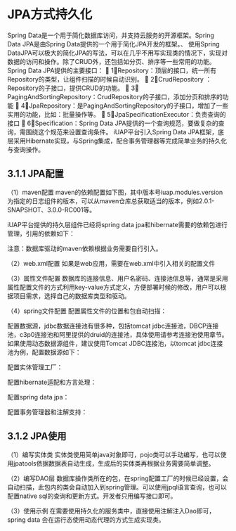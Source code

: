 # JPA方式持久化

Spring Data是一个用于简化数据库访问，并支持云服务的开源框架。Spring Data JPA是由Spring Data提供的一个用于简化JPA开发的框架。、
使用Spring DataJPA可以极大的简化JPA的写法，可以在几乎不用写实现类的情况下，实现对数据的访问和操作。除了CRUD外，还包括如分页、排序等一些常用的功能。
Spring Data JPA提供的主要接口：
	1：Repository：顶层的接口，统一所有Repository的类型，让组件扫描的时候自动识别。
	2：CrudRepository ：Repository的子接口，提供CRUD的功能。
	3：PagingAndSortingRepository：CrudRepository的子接口，添加分页和排序的功能
	4：JpaRepository：是PagingAndSortingRepository的子接口，增加了一些实用的功能，比如：批量操作等。
	5：JpaSpecificationExecutor：负责查询的接口
	6：Specification：Spring Data JPA提供的一个查询规范，要做复杂的查询，需围绕这个规范来设置查询条件。
iUAP平台引入Spring Data JPA框架，底层采用Hibernate实现，与Spring集成，配合事务管理器等完成简单业务的持久化与查询操作。

## 3.1.1 JPA配置
（1）maven配置
maven的依赖配置如下图，其中版本号iuap.modules.version为指定的日志组件的版本，可以从maven仓库总获取适当的版本，例如2.0.1-SNAPSHOT、3.0.0-RC001等。
 
iUAP平台提供的持久层组件已经将spring data jpa和hibernate需要的依赖包进行管理，引用的依赖如下：
 
注意：数据库驱动的maven依赖根据业务需要自行引入。

（2）web.xml配置
如果是web应用，需要在web.xml中引入相关的配置文件
 
（3）属性文件配置
    数据库的连接信息、用户名密码、连接池信息等，通常是采用属性配置文件的方式利用key-value方式定义，方便部署时候的修改，用户可以根据项目需求，选择自己的数据库类型和驱动。
 
（4）spring文件配置
配置属性文件的位置和包自动扫描：
 
配置数据源，jdbc数据连接池有很多种，包括tomcat jdbc连接池，DBCP连接池，c3p0连接池和阿里提供的druid的连接池，具体使用请参考连接池使用章节。如果使用动态数据源组件，建议使用Tomcat JDBC连接池，以tomcat jdbc连接池为例，配置数据源如下：
 
配置实体管理工厂：
 
配置hibernate适配和方言处理：
 
配置spring data jpa：
 
配置事务管理器和注解支持：
 
 
##  3.1.2 JPA使用
（1）编写实体类
    实体类使用简单java对象即可，pojo类可以手动编写，也可以使用jpatools依据数据表自动生成，生成后的实体类再根据业务需要简单调整。
 
 

（2）编写DAO层
数据库操作类所在的包，在spring配置工厂的时候已经设置，会自动扫描，此包内的类会自动加入到spring管理。可以使用jpql语言查询，也可以配置native sql的查询和更新方式。开发者只用编写接口即可。
 
（3）使用示例
在需要使用持久化的服务类中，直接使用注解注入Dao即可，spring data 会在运行态使用动态代理的方式生成实现类。
 
